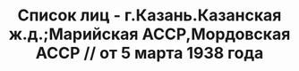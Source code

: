 ---
title: Список лиц - г.Казань.Казанская ж.д.;Марийская АССР,Мордовская АССР // от 5
  марта 1938 года
description: РГАСПИ, ф.17, оп.171, дело 415, лист 56
images:
- /disk/pictures/v07/17-171-415-056.jpg
- /disk/pictures/v07/17-171-415-057.jpg
- /disk/pictures/v07/17-171-415-058.jpg
- /disk/pictures/v07/17-171-415-059.jpg
- /disk/pictures/v07/17-171-415-060.jpg
- /disk/pictures/v07/17-171-415-061.jpg
---